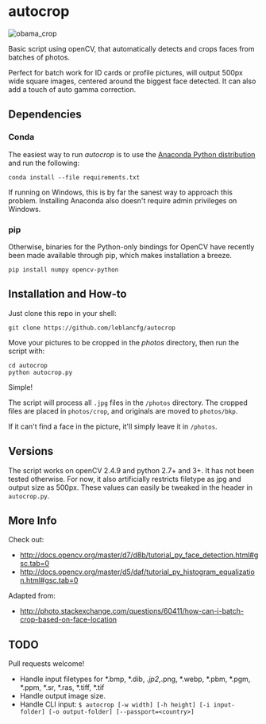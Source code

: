 # autocrop

![obama_crop](https://cloud.githubusercontent.com/assets/15659410/10975709/3e38de48-83b6-11e5-8885-d95da758ca17.png)

Basic script using openCV, that automatically detects and crops faces from batches of photos.

Perfect for batch work for ID cards or profile pictures, will output 500px wide square images, centered around the biggest face detected. It can also add a touch of auto gamma correction.

## Dependencies
### Conda
The easiest way to run *autocrop* is to use the [Anaconda Python distribution](https://www.anaconda.com/download/) and run the following:

    conda install --file requirements.txt

If running on Windows, this is by far the sanest way to approach this problem. Installing Anaconda also doesn't require admin privileges on Windows.

### pip
Otherwise, binaries for the Python-only bindings for OpenCV have recently been made available through pip, which makes installation a breeze.

    pip install numpy opencv-python

## Installation and How-to
Just clone this repo in your shell:

    git clone https://github.com/leblancfg/autocrop

Move your pictures to be cropped in the *photos* directory, then run the script with:

    cd autocrop
    python autocrop.py

Simple!

The script will process all `.jpg` files in the `/photos` directory. The cropped files are placed in `photos/crop`, and originals are moved to `photos/bkp`.

If it can't find a face in the picture, it'll simply leave it in `/photos`.

## Versions
The script works on openCV 2.4.9 and python 2.7+ and 3+. It has not been tested otherwise. For now, it also artificially restricts filetype as jpg and output size as 500px. These values can easily be tweaked in the header in `autocrop.py`.

## More Info
Check out:
* http://docs.opencv.org/master/d7/d8b/tutorial_py_face_detection.html#gsc.tab=0
* http://docs.opencv.org/master/d5/daf/tutorial_py_histogram_equalization.html#gsc.tab=0

Adapted from:
* http://photo.stackexchange.com/questions/60411/how-can-i-batch-crop-based-on-face-location

## TODO
Pull requests welcome!
* Handle input filetypes for *.bmp, *.dib, *.jp2,*.png, *.webp, *.pbm, *.pgm, *.ppm, *.sr, *.ras, *.tiff, *.tif
* Handle output image size.
* Handle CLI input: `$ autocrop [-w width] [-h height] [-i input-folder] [-o output-folder] [--passport=<country>]`

